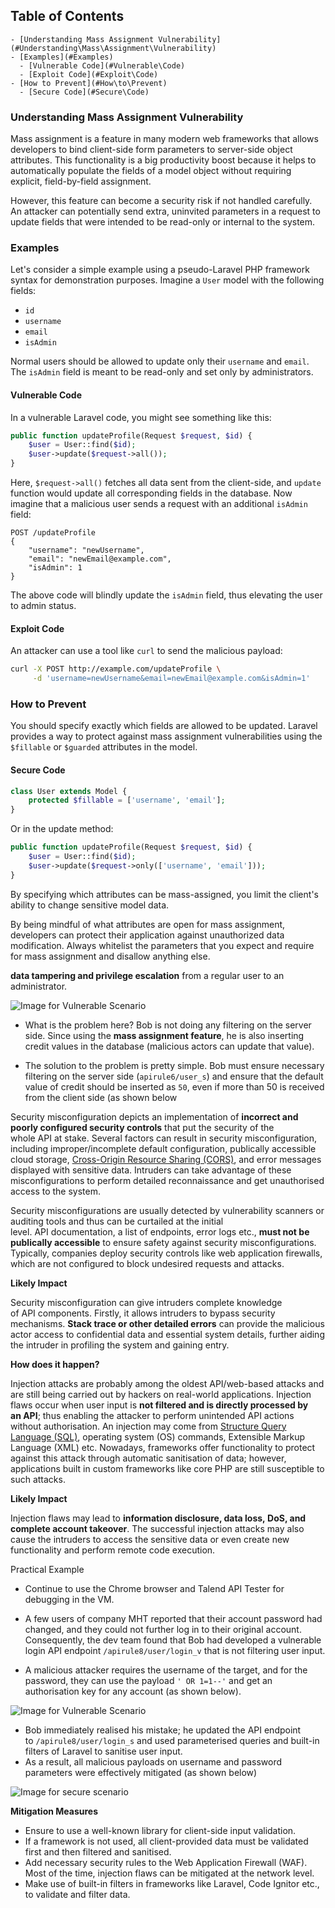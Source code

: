 ## Table of Contents

    - [Understanding Mass Assignment Vulnerability](#Understanding\Mass\Assignment\Vulnerability)
    - [Examples](#Examples)
      - [Vulnerable Code](#Vulnerable\Code)
      - [Exploit Code](#Exploit\Code)
    - [How to Prevent](#How\to\Prevent)
      - [Secure Code](#Secure\Code)

### Understanding Mass Assignment Vulnerability

Mass assignment is a feature in many modern web frameworks that allows developers to bind client-side form parameters to server-side object attributes. This functionality is a big productivity boost because it helps to automatically populate the fields of a model object without requiring explicit, field-by-field assignment.

However, this feature can become a security risk if not handled carefully. An attacker can potentially send extra, uninvited parameters in a request to update fields that were intended to be read-only or internal to the system.

### Examples

Let's consider a simple example using a pseudo-Laravel PHP framework syntax for demonstration purposes. Imagine a `User` model with the following fields:

- `id`
- `username`
- `email`
- `isAdmin`

Normal users should be allowed to update only their `username` and `email`. The `isAdmin` field is meant to be read-only and set only by administrators.

#### Vulnerable Code

In a vulnerable Laravel code, you might see something like this:

```php
public function updateProfile(Request $request, $id) {
    $user = User::find($id);
    $user->update($request->all());
}
```

Here, `$request->all()` fetches all data sent from the client-side, and `update` function would update all corresponding fields in the database. Now imagine that a malicious user sends a request with an additional `isAdmin` field:

```http
POST /updateProfile
{
    "username": "newUsername",
    "email": "newEmail@example.com",
    "isAdmin": 1
}
```

The above code will blindly update the `isAdmin` field, thus elevating the user to admin status.

#### Exploit Code

An attacker can use a tool like `curl` to send the malicious payload:

```bash
curl -X POST http://example.com/updateProfile \
     -d 'username=newUsername&email=newEmail@example.com&isAdmin=1'
```

### How to Prevent

You should specify exactly which fields are allowed to be updated. Laravel provides a way to protect against mass assignment vulnerabilities using the `$fillable` or `$guarded` attributes in the model.

#### Secure Code

```php
class User extends Model {
    protected $fillable = ['username', 'email'];
}
```

Or in the update method:

```php
public function updateProfile(Request $request, $id) {
    $user = User::find($id);
    $user->update($request->only(['username', 'email']));
}
```

By specifying which attributes can be mass-assigned, you limit the client's ability to change sensitive model data.

By being mindful of what attributes are open for mass assignment, developers can protect their application against unauthorized data modification. Always whitelist the parameters that you expect and require for mass assignment and disallow anything else.




**data tampering and privilege escalation** from a regular user to an administrator.

![Image for Vulnerable Scenario](https://tryhackme-images.s3.amazonaws.com/user-uploads/62a7685ca6e7ce005d3f3afe/room-content/31d541b9eb6d7f67dec8fdb60d07f8af.png)
- What is the problem here? Bob is not doing any filtering on the server side. Since using the **mass assignment feature**, he is also inserting credit values in the database (malicious actors can update that value).  
    
- The solution to the problem is pretty simple. Bob must ensure necessary filtering on the server side (`apirule6/user_s`) and ensure that the default value of credit should be inserted as `50`, even if more than 50 is received from the client side (as shown below


Security misconfiguration depicts an implementation of **incorrect and poorly configured security controls** that put the security of the whole API at stake. Several factors can result in security misconfiguration, including improper/incomplete default configuration, publically accessible cloud storage, [Cross-Origin Resource Sharing (CORS)](https://developer.mozilla.org/en-US/docs/Web/HTTP/CORS), and error messages displayed with sensitive data. Intruders can take advantage of these misconfigurations to perform detailed reconnaissance and get unauthorised access to the system. 

Security misconfigurations are usually detected by vulnerability scanners or auditing tools and thus can be curtailed at the initial level. API documentation, a list of endpoints, error logs etc., **must not be publically accessible** to ensure safety against security misconfigurations. Typically, companies deploy security controls like web application firewalls, which are not configured to block undesired requests and attacks.  

  

**Likely Impact** 

Security misconfiguration can give intruders complete knowledge of API components. Firstly, it allows intruders to bypass security mechanisms. **Stack trace or other detailed errors** can provide the malicious actor access to confidential data and essential system details, further aiding the intruder in profiling the system and gaining entry.



**How does it happen?**

Injection attacks are probably among the oldest API/web-based attacks and are still being carried out by hackers on real-world applications. Injection flaws occur when user input is **not filtered and is directly processed by an API**; thus enabling the attacker to perform unintended API actions without authorisation. An injection may come from [Structure Query Language (SQL)](https://tryhackme.com/room/sqlinjectionlm), operating system (OS) commands, Extensible Markup Language (XML) etc. Nowadays, frameworks offer functionality to protect against this attack through automatic sanitisation of data; however, applications built in custom frameworks like core PHP are still susceptible to such attacks. 

  

**Likely Impact** 

Injection flaws may lead to **information disclosure, data loss, DoS, and complete account takeover**. The successful injection attacks may also cause the intruders to access the sensitive data or even create new functionality and perform remote code execution. 

  

Practical Example  

- Continue to use the Chrome browser and Talend API Tester for debugging in the VM.  
    
- A few users of company MHT reported that their account password had changed, and they could not further log in to their original account. Consequently, the dev team found that Bob had developed a vulnerable login API endpoint `/apirule8/user/login_v` that is not filtering user input.  
    
- A malicious attacker requires the username of the target, and for the password, they can use the payload `' OR 1=1--'` and get an authorisation key for any account (as shown below).

![Image for Vulnerable Scenario](https://tryhackme-images.s3.amazonaws.com/user-uploads/62a7685ca6e7ce005d3f3afe/room-content/fb4649a8c9226d5c68d2ece9e1e1246a.png)  

- Bob immediately realised his mistake; he updated the API endpoint to `/apirule8/user/login_s` and used parameterised queries and built-in filters of Laravel to sanitise user input.
- As a result, all malicious payloads on username and password parameters were effectively mitigated (as shown below)

![Image for secure scenario](https://tryhackme-images.s3.amazonaws.com/user-uploads/62a7685ca6e7ce005d3f3afe/room-content/496f9d46040c7a3088f710bbe29cfc0a.png)  

**Mitigation Measures**

- Ensure to use a well-known library for client-side input validation.
- If a framework is not used, all client-provided data must be validated first and then filtered and sanitised. 
- Add necessary security rules to the Web Application Firewall (WAF). Most of the time, injection flaws can be mitigated at the network level.
- Make use of built-in filters in frameworks like Laravel, Code Ignitor etc., to validate and filter data.
